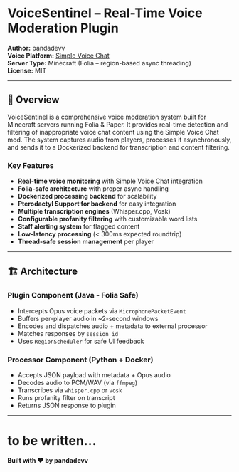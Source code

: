 # VoiceSentinel – Real-Time Voice Moderation Plugin

**Author:** pandadevv  
**Voice Platform:** [Simple Voice Chat](https://voicechat.modrepo.de/)  
**Server Type:** Minecraft (Folia – region-based async threading)  
**License:** MIT

---

## 📘 Overview

VoiceSentinel is a comprehensive voice moderation system built for Minecraft servers running Folia & Paper. It provides real-time detection and filtering of inappropriate voice chat content using the Simple Voice Chat mod. The system captures audio from players, processes it asynchronously, and sends it to a Dockerized backend for transcription and content filtering.

### Key Features

- **Real-time voice monitoring** with Simple Voice Chat integration
- **Folia-safe architecture** with proper async handling
- **Dockerized processing backend** for scalability
- **Pterodactyl Support for backend** for easy integration
- **Multiple transcription engines** (Whisper.cpp, Vosk)
- **Configurable profanity filtering** with customizable word lists
- **Staff alerting system** for flagged content
- **Low-latency processing** (< 300ms expected roundtrip)
- **Thread-safe session management** per player

---

## 🏗️ Architecture

### Plugin Component (Java - Folia Safe)
- Intercepts Opus voice packets via `MicrophonePacketEvent`
- Buffers per-player audio in ~2-second windows
- Encodes and dispatches audio + metadata to external processor
- Matches responses by `session_id`
- Uses `RegionScheduler` for safe UI feedback

### Processor Component (Python + Docker)
- Accepts JSON payload with metadata + Opus audio
- Decodes audio to PCM/WAV (via `ffmpeg`)
- Transcribes via `whisper.cpp` or `vosk`
- Runs profanity filter on transcript
- Returns JSON response to plugin

---

# to be written...


**Built with ❤️ by pandadevv**
